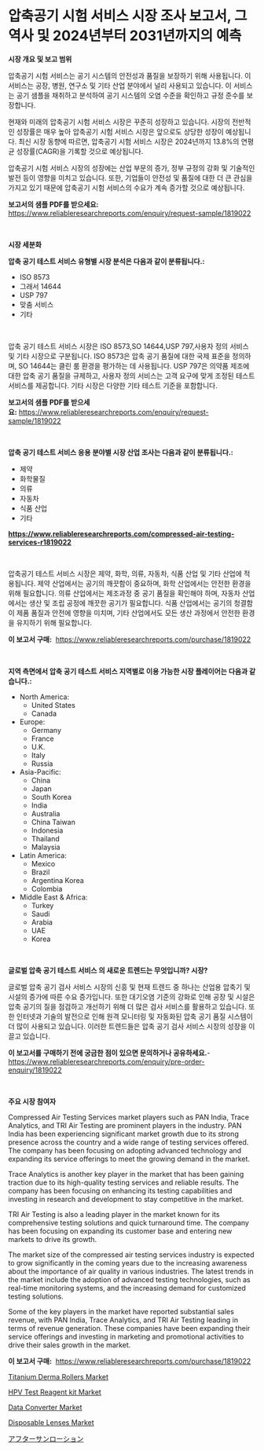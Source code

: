 <p><h1>압축공기 시험 서비스 시장 조사 보고서, 그 역사 및 2024년부터 2031년까지의 예측</h1></p><p><strong>시장 개요 및 보고 범위</strong></p>
<p><p>압축공기 시험 서비스는 공기 시스템의 안전성과 품질을 보장하기 위해 사용됩니다. 이 서비스는 공장, 병원, 연구소 및 기타 산업 분야에서 널리 사용되고 있습니다. 이 서비스는 공기 샘플을 채취하고 분석하여 공기 시스템의 오염 수준을 확인하고 규정 준수를 보장합니다.</p><p>현재와 미래의 압축공기 시험 서비스 시장은 꾸준히 성장하고 있습니다. 시장의 전반적인 성장률은 매우 높아 압축공기 시험 서비스 시장은 앞으로도 상당한 성장이 예상됩니다. 최신 시장 동향에 따르면, 압축공기 시험 서비스 시장은 2024년까지 13.8%의 연평균 성장률(CAGR)을 기록할 것으로 예상됩니다.</p><p>압축공기 시험 서비스 시장의 성장에는 산업 부문의 증가, 정부 규정의 강화 및 기술적인 발전 등이 영향을 미치고 있습니다. 또한, 기업들이 안전성 및 품질에 대한 더 큰 관심을 가지고 있기 때문에 압축공기 시험 서비스의 수요가 계속 증가할 것으로 예상됩니다.</p></p>
<p><strong>보고서의 샘플 PDF를 받으세요:</strong> <a href="https://www.reliableresearchreports.com/enquiry/request-sample/1819022">https://www.reliableresearchreports.com/enquiry/request-sample/1819022</a></p>
<p>&nbsp;</p>
<p><strong>시장 세분화</strong></p>
<p><strong>압축 공기 테스트 서비스 유형별 시장 분석은 다음과 같이 분류됩니다.:</strong></p>
<p><ul><li>ISO 8573</li><li>그래서 14644</li><li>USP 797</li><li>맞춤 서비스</li><li>기타</li></ul></p>
<p>&nbsp;</p>
<p><p>압축 공기 테스트 서비스 시장은 ISO 8573,SO 14644,USP 797,사용자 정의 서비스 및 기타 시장으로 구분됩니다. ISO 8573은 압축 공기 품질에 대한 국제 표준을 정의하며, SO 14644는 클린 룸 환경을 평가하는 데 사용됩니다. USP 797은 의약품 제조에 대한 압축 공기 품질을 규제하고, 사용자 정의 서비스는 고객 요구에 맞게 조정된 테스트 서비스를 제공합니다. 기타 시장은 다양한 기타 테스트 기준을 포함합니다.</p></p>
<p><strong>보고서의 샘플 PDF를 받으세요:</strong>&nbsp;<a href="https://www.reliableresearchreports.com/enquiry/request-sample/1819022">https://www.reliableresearchreports.com/enquiry/request-sample/1819022</a></p>
<p>&nbsp;</p>
<p><strong> 압축 공기 테스트 서비스 응용 분야별 시장 산업 조사는 다음과 같이 분류됩니다.:</strong></p>
<p><ul><li>제약</li><li>화학물질</li><li>의류</li><li>자동차</li><li>식품 산업</li><li>기타</li></ul></p>
<p><strong><a href="https://www.reliableresearchreports.com/compressed-air-testing-services-r1819022">https://www.reliableresearchreports.com/compressed-air-testing-services-r1819022</a></strong></p>
<p>&nbsp;</p>
<p><p>압축공기 테스트 서비스 시장은 제약, 화학, 의류, 자동차, 식품 산업 및 기타 산업에 적용됩니다. 제약 산업에서는 공기의 깨끗함이 중요하며, 화학 산업에서는 안전한 환경을 위해 필요합니다. 의류 산업에서는 제조과정 중 공기 품질을 확인해야 하며, 자동차 산업에서는 생산 및 조립 공정에 깨끗한 공기가 필요합니다. 식품 산업에서는 공기의 청결함이 제품 품질과 안전에 영향을 미치며, 기타 산업에서도 모든 생산 과정에서 안전한 환경을 유지하기 위해 필요합니다.</p></p>
<p><strong>이 보고서 구매:</strong>&nbsp; <a href="https://www.reliableresearchreports.com/purchase/1819022">https://www.reliableresearchreports.com/purchase/1819022</a></p>
<p>&nbsp;</p>
<p><strong>지역 측면에서 압축 공기 테스트 서비스 지역별로 이용 가능한 시장 플레이어는 다음과 같습니다.:</strong></p>
<p><ul>
    <li>
        North America:
        <ul>
            <li>United States</li>
            <li>Canada</li>
        </ul>
    </li>
    <li>
        Europe:
        <ul>
            <li>Germany</li>
            <li>France</li>
            <li>U.K.</li>
            <li>Italy</li>
            <li>Russia</li>
        </ul>
    </li>
    <li>
        Asia-Pacific:
        <ul>
            <li>China</li>
            <li>Japan</li>
            <li>South Korea</li>
            <li>India</li>
            <li>Australia</li>
            <li>China Taiwan</li>
            <li>Indonesia</li>
            <li>Thailand</li>
            <li>Malaysia</li>
        </ul>
    </li>
    <li>
        Latin America:
        <ul>
            <li>Mexico</li>
            <li>Brazil</li>
            <li>Argentina Korea</li>
            <li>Colombia</li>
        </ul>
    </li>
    <li>
        Middle East & Africa:
        <ul>
            <li>Turkey</li>
            <li>Saudi</li>
            <li>Arabia</li>
            <li>UAE</li>
            <li>Korea</li>
        </ul>
    </li>
    </ul></p>
<p>&nbsp;</p>
<p><strong>글로벌 압축 공기 테스트 서비스 의 새로운 트렌드는 무엇입니까? 시장?</strong></p>
<p><p>글로벌 압축 공기 검사 서비스 시장의 신흥 및 현재 트렌드 중 하나는 산업용 압축기 및 시설의 증가에 따른 수요 증가입니다. 또한 대기오염 기준의 강화로 인해 공장 및 시설은 압축 공기의 질을 점검하고 개선하기 위해 더 많은 검사 서비스를 활용하고 있습니다. 또한 인터넷과 기술의 발전으로 인해 원격 모니터링 및 자동화된 압축 공기 품질 시스템이 더 많이 사용되고 있습니다. 이러한 트렌드들은 압축 공기 검사 서비스 시장의 성장을 이끌고 있습니다.</p></p>
<p><strong>이 보고서를 구매하기 전에 궁금한 점이 있으면 문의하거나 공유하세요.</strong>- <a href="https://www.reliableresearchreports.com/enquiry/pre-order-enquiry/1819022">https://www.reliableresearchreports.com/enquiry/pre-order-enquiry/1819022</a></p>
<p>&nbsp;</p>
<p><strong>주요 시장 참여자</strong></p>
<p><p>Compressed Air Testing Services market players such as PAN India, Trace Analytics, and TRI Air Testing are prominent players in the industry. PAN India has been experiencing significant market growth due to its strong presence across the country and a wide range of testing services offered. The company has been focusing on adopting advanced technology and expanding its service offerings to meet the growing demand in the market.</p><p>Trace Analytics is another key player in the market that has been gaining traction due to its high-quality testing services and reliable results. The company has been focusing on enhancing its testing capabilities and investing in research and development to stay competitive in the market.</p><p>TRI Air Testing is also a leading player in the market known for its comprehensive testing solutions and quick turnaround time. The company has been focusing on expanding its customer base and entering new markets to drive its growth.</p><p>The market size of the compressed air testing services industry is expected to grow significantly in the coming years due to the increasing awareness about the importance of air quality in various industries. The latest trends in the market include the adoption of advanced testing technologies, such as real-time monitoring systems, and the increasing demand for customized testing solutions.</p><p>Some of the key players in the market have reported substantial sales revenue, with PAN India, Trace Analytics, and TRI Air Testing leading in terms of revenue generation. These companies have been expanding their service offerings and investing in marketing and promotional activities to drive their sales growth in the market.</p></p>
<p><strong>이 보고서 구매:</strong>&nbsp;&nbsp;<a href="https://www.reliableresearchreports.com/purchase/1819022">https://www.reliableresearchreports.com/purchase/1819022</a></p>
<p><p><a href="https://www.linkedin.com/pulse/titanium-derma-rollersnbspmarket-focuses-market-share-size-q8uae?trackingId=Y%2B4RaFuuKtjc9Txii%2FMo9w%3D%3D">Titanium Derma Rollers Market</a></p><p><a href="https://woozy-pyroraptor-a1f.notion.site/HPV-Test-Reagent-kit-Market-Size-CAGR-Trends-2024-2030-ff4d269b2ee84d798cc32844cd205cf1">HPV Test Reagent kit Market</a></p><p><a href="https://view.publitas.com/reportprime-1/data-converter-market-size-market-outlook-and-market-forecast-2024-to-2031/">Data Converter Market</a></p><p><a href="https://www.linkedin.com/pulse/disposable-lenses-market-key-successful-business-strategy-3oiie?trackingId=BP%2F4UvxvevT7Go6cwUKDkQ%3D%3D">Disposable Lenses Market</a></p><p><a href="https://github.com/zoetazuur/Market-Research-Report-List-1/blob/main/206061132230.md">アフターサンローション</a></p></p>